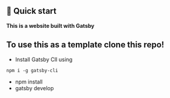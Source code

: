 
## 🚀 Quick start

**This is a website built with Gatsby**

## To use this as a template clone this repo!
 - Install Gatsby ClI using
  ```
  npm i -g gatsby-cli
  ```
 - npm install
 - gatsby develop
 

